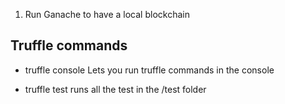 1. Run Ganache to have a local blockchain

## Truffle commands
- truffle console
Lets you run truffle commands in the console

- truffle test
runs all the test in the /test folder
